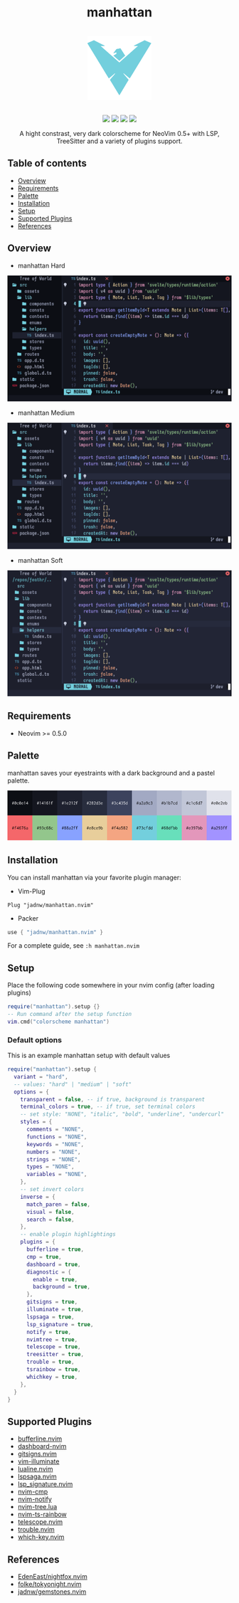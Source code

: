 <h1 align="center">manhattan</h1>
<br />
<div align="center">
  <img
    width="144px"
    height="144px"
    src="https://raw.githubusercontent.com/jadnw/manhattan.nvim/dev/media/logo.png"
    alt="manhattan logo"
  />
</div>
<br />
<p align="center">
  <a href="https://github.com/jadnw/manhattan.nvim/stargazers"><img src="https://img.shields.io/github/stars/jadnw/manhattan.nvim?colorA=1b2125&colorB=73aace&style=for-the-badge"></a>
  <a href="https://github.com/jadnw/manhattan.nvim/issues"><img src="https://img.shields.io/github/issues/jadnw/manhattan.nvim?colorA=1b2125&colorB=f08789&style=for-the-badge"></a>
  <a href="https://github.com/jadnw/manhattan.nvim/contributors"><img src="https://img.shields.io/github/contributors/jadnw/manhattan.nvim?colorA=1b2125&colorB=83c1ae&style=for-the-badge"></a>
  <a href="https://github.com/jadnw/manhattan.nvim/network/members"><img src="https://img.shields.io/github/forks/jadnw/manhattan.nvim?colorA=1b2125&colorB=b3a8f9&style=for-the-badge"></a>
</p>

<p align="center">
  A hight constrast, very dark colorscheme for NeoVim 0.5+ with LSP, TreeSitter and a variety of plugins support.
</p>

## Table of contents

- [Overview](#overview)
- [Requirements](#requirements)
- [Palette](#palette)
- [Installation](#Installation)
- [Setup](#setup)
- [Supported Plugins](#supported-plugins)
- [References](#references)

## Overview

- manhattan Hard
<div align="center">
  <img 
    src="https://raw.githubusercontent.com/jadnw/manhattan.nvim/dev/media/variants/hard.png"
    alt="Hard"
  />
</div>

- manhattan Medium
<div align="center">
  <img 
    src="https://raw.githubusercontent.com/jadnw/manhattan.nvim/dev/media/variants/medium.png"
    alt="Medium"
  />
</div>

- manhattan Soft
<div align="center">
  <img 
    src="https://raw.githubusercontent.com/jadnw/manhattan.nvim/dev/media/variants/soft.png"
    alt="Soft"
  />
</div>

## Requirements

- Neovim >= 0.5.0

## Palette

manhattan saves your eyestraints with a dark background and a pastel palette.

<div align="center">
  <img 
    src="https://raw.githubusercontent.com/jadnw/manhattan.nvim/dev/media/palette.png"
    alt="manhattan Palette"
  />
</div>

## Installation

You can install manhattan via your favorite plugin manager:

- Vim-Plug
```vim
Plug "jadnw/manhattan.nvim"
```

- Packer
```lua
use { "jadnw/manhattan.nvim" }
```

For a complete guide, see ```:h manhattan.nvim```

## Setup

Place the following code somewhere in your nvim config (after loading plugins)

```lua
require("manhattan").setup {}
-- Run command after the setup function
vim.cmd("colorscheme manhattan")
```

### Default options

This is an example manhattan setup with default values

```lua
require("manhattan").setup {
  variant = "hard",
  -- values: "hard" | "medium" | "soft"
  options = {
    transparent = false, -- if true, background is transparent
    terminal_colors = true, -- if true, set terminal colors
    -- set style: "NONE", "italic", "bold", "underline", "undercurl"
    styles = {
      comments = "NONE",
      functions = "NONE",
      keywords = "NONE",
      numbers = "NONE",
      strings = "NONE",
      types = "NONE",
      variables = "NONE",
    },
    -- set invert colors
    inverse = {
      match_paren = false,
      visual = false,
      search = false,
    },
    -- enable plugin highlightings
    plugins = {
      bufferline = true,
      cmp = true,
      dashboard = true,
      diagnostic = {
        enable = true,
        background = true,
      },
      gitsigns = true,
      illuminate = true,
      lspsaga = true,
      lsp_signature = true,
      notify = true,
      nvimtree = true,
      telescope = true,
      treesitter = true,
      trouble = true,
      tsrainbow = true,
      whichkey = true,
    },
  }
}
```

## Supported Plugins

- [bufferline.nvim](https://github.com/akinsho/bufferline.nvim)
- [dashboard-nvim](https://github.com/glepnir/dashboard-nvim)
- [gitsigns.nvim](https://github.com/lewis6991/gitsigns.nvim)
- [vim-illuminate](https://github.com/RRethy/vim-illuminate)
- [lualine.nvim](https://github.com/nvim-lualine/lualine.nvim)
- [lspsaga.nvim](https://github.com/glepnir/lspsaga.nvim)
- [lsp_signature.nvim](https://github.com/ray-x/lsp_signature)
- [nvim-cmp](https://github.com/hrsh7th/nvim-cmp)
- [nvim-notify](https://github.com/rcarriga/nvim-notify)
- [nvim-tree.lua](https://github.com/kyazdani42/nvim-tree.lua)
- [nvim-ts-rainbow](https://github.com/p00f/nvim-ts-rainbow)
- [telescope.nvim](https://github.com/nvim-telescope/telescope.nvim)
- [trouble.nvim](https://github.com/folke/trouble.nvim)
- [which-key.nvim](https://github.com/folke/which-key.nvim)

## References

- [EdenEast/nightfox.nvim](https://github.com/EdenEast/nightfox.nvim)
- [folke/tokyonight.nvim](https://github.com/folke/tokyonight.nvim)
- [jadnw/gemstones.nvim](https://github.com/jadnw/gemstones.nvim)
